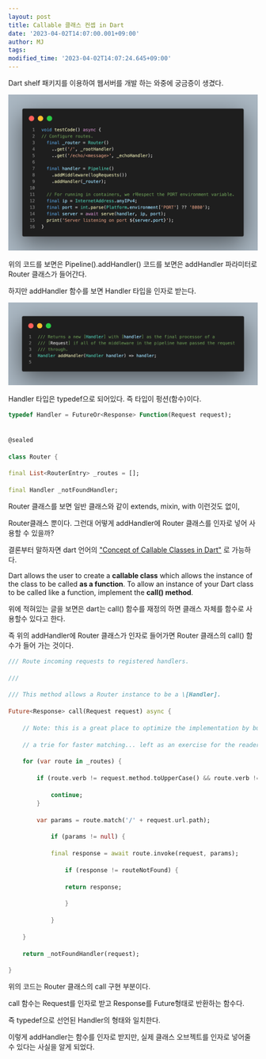```yaml
---
layout: post
title: Callable 클래스 컨셉 in Dart
date: '2023-04-02T14:07:00.001+09:00'
author: MJ
tags:
modified_time: '2023-04-02T14:07:24.645+09:00'
---
```

Dart shelf 패키지를 이용하여 웹서버를 개발 하는 와중에 궁금증이 생겼다.

![](/assets/images/2023/04/02/1.png)
  
위의 코드를 보면은 Pipeline().addHandler() 코드를 보면은 addHandler 파라미터로 Router 클래스가 들어간다.

하지만 addHandler 함수를 보면 Handler 타입을 인자로 받는다.

![](/assets/images/2023/04/02/2.png)  

Handler 타입은 typedef으로 되어있다. 즉 타입이 펑션(함수)이다.

```dart
typedef Handler = FutureOr<Response> Function(Request request);


@sealed

class Router {

final List<RouterEntry> _routes = [];

final Handler _notFoundHandler;
```

Router 클래스를 보면 일반 클래스와 같이 extends, mixin, with 이런것도 없이,

Router클래스 뿐이다. 그런대 어떻게 addHandler에 Router 클래스를 인자로 넣어 사용할 수 있을까?

결론부터 말하자면 dart 언어의 ["Concept of Callable Classes in Dart"](https://www.geeksforgeeks.org/concept-of-callable-classes-in-dart/) 로 가능하다.

Dart allows the user to create a **callable class** which allows the instance of the class to be called **as a function**. To allow an instance of your Dart class to be called like a function, implement the **call() method**. 

  

위에 적혀있는 글을 보면은 dart는 call() 함수를 재정의 하면 클래스 자체를 함수로 사용할수 있다고 한다.

  

즉 위의 addHandler에 Router 클래스가 인자로 들어가면 Router 클래스의 call() 함수가 들어 가는 것이다.

  
```dart
/// Route incoming requests to registered handlers.

///

/// This method allows a Router instance to be a \[Handler].

Future<Response> call(Request request) async {

    // Note: this is a great place to optimize the implementation by building

    // a trie for faster matching... left as an exercise for the reader :)

    for (var route in _routes) {

        if (route.verb != request.method.toUpperCase() && route.verb != 'ALL') {

            continue;
        }

        var params = route.match('/' + request.url.path);

            if (params != null) {

            final response = await route.invoke(request, params);

                if (response != routeNotFound) {

                return response;

                }

            }

    }

    return _notFoundHandler(request);

}
```

위의 코드는 Router 클래스의 call 구현 부분이다.

  

call 함수는 Request를 인자로 받고 Response를 Future형태로 반환하는 함수다.

  

즉 typedef으로 선언된 Handler의 형태와 일치한다.

  

이렇게 addHandler는 함수를 인자로 받지만, 실제 클래스 오브젝트를 인자로 넣어줄 수 있다는 사실을 알게 되었다.